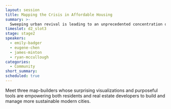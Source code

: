 ```yaml
---
layout: session
title: Mapping the Crisis in Affordable Housing
summary: >-
  Sweeping urban revival is leading to an unprecedented concentration of talent, technology, and economic assets in cities across the globe – and soaring demand for affordable housing in these cities is driving displacement and deepening social disparities. How can mapping help us see (and solve) this housing crisis?
timeslot: d2_slot3
stage: stage2
speakers:
  - emily-badger
  - eugene-chen
  - james-minton
  - ryan-mccullough
categories:
  - Community
short_summary: 
scheduled: true
---
```


Meet three map-builders whose surprising visualizations and purposeful tools are empowering both residents and real estate developers to build and manage more sustainable modern cities.
